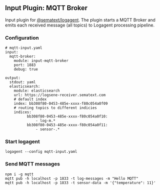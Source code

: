 ## Input Plugin: MQTT Broker

Input plugin for [@sematext/logagent](http://sematext.com/logagent/). The plugin starts a MQTT Broker and emits each received message (all topics) to Logagent processing pipeline.  

### Configuration

```
# mqtt-input.yaml
input:
  mqtt-broker:
    module: input-mqtt-broker
    port: 1883
    debug: true
    
output:
  stdout: yaml
  elasticsearch: 
    module: elasticsearch
    url: https://logsene-receiver.sematext.com
    # default index 
    index: bb308f80-0453-485e-xxxx-f80c054a0f09
    # routing topics to different indicies
    indices:
          bb308f80-0453-485e-xxxx-f80c054a0f10:
              - log-m.*
          bb308f80-0453-485e-xxxx-f80c054a0f11:
              - sensor-.*

```

### Start logagent

```
logagent --config mqtt-input.yaml
```

### Send MQTT messages

```
npm i -g mqtt
mqtt pub -h localhost -p 1833 -t log-messages -m "Hello MQTT"
mqtt pub -h localhost -p 1833 -t sensor-data -m '{"temperature": 11}'
```